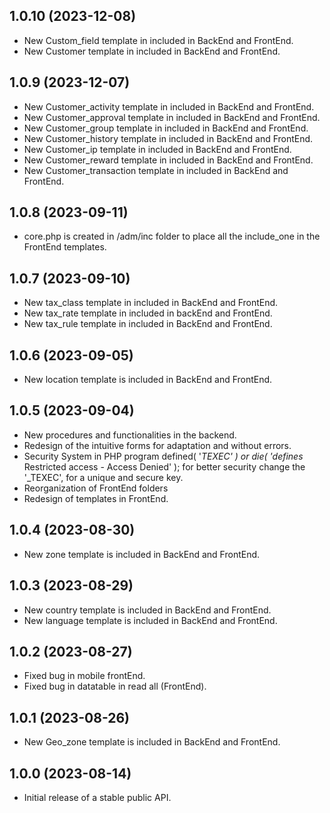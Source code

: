 
## 1.0.10 (2023-12-08)
* New Custom_field       template in included in BackEnd and FrontEnd.
* New Customer           template in included in BackEnd and FrontEnd.

## 1.0.9 (2023-12-07)

* New Customer_activity    template in included in BackEnd and FrontEnd.
* New Customer_approval    template in included in BackEnd and FrontEnd.
* New Customer_group       template in included in BackEnd and FrontEnd.
* New Customer_history     template in included in BackEnd and FrontEnd.
* New Customer_ip          template in included in BackEnd and FrontEnd.
* New Customer_reward      template in included in BackEnd and FrontEnd.
* New Customer_transaction template in included in BackEnd and FrontEnd.

## 1.0.8 (2023-09-11)

 * core.php is created in /adm/inc folder to place all the include_one in the FrontEnd templates.

## 1.0.7 (2023-09-10)

 * New tax_class template in included in BackEnd and FrontEnd.
 * New tax_rate  template in included in backEnd and FrontEnd.
 * New tax_rule  template in included in BackEnd and FrontEnd.

## 1.0.6 (2023-09-05)

 * New location template is included in BackEnd and FrontEnd.
  
## 1.0.5 (2023-09-04)

  * New procedures and functionalities in the backend.
  * Redesign of the intuitive forms for adaptation and without errors.
  * Security System in PHP program  defined( '_TEXEC' ) or die( 'defines_ Restricted access - Access Denied' );
    for better security change the '_TEXEC', for a unique and secure key.
  * Reorganization of FrontEnd folders
  * Redesign of templates in FrontEnd.

## 1.0.4 (2023-08-30)

  * New zone template is included in BackEnd and FrontEnd.

## 1.0.3 (2023-08-29)

  * New country  template is included in BackEnd and FrontEnd.
  * New language template is included in BackEnd and FrontEnd.

## 1.0.2 (2023-08-27)

  * Fixed bug in mobile frontEnd.
  * Fixed bug in datatable in read all (FrontEnd).

## 1.0.1 (2023-08-26)

  * New Geo_zone template is included in BackEnd and FrontEnd.

## 1.0.0 (2023-08-14)

   * Initial release of a stable public API.
